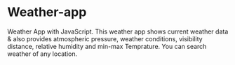 # Weather-app
Weather App with JavaScript. This weather app shows current weather data &amp; also provides atmospheric pressure, weather conditions, visibility distance, relative humidity and min-max Temprature. You can search weather of any location.
